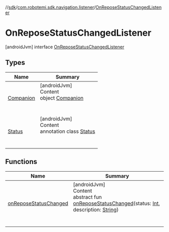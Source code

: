 //[sdk](../../../index.md)/[com.robotemi.sdk.navigation.listener](../index.md)/[OnReposeStatusChangedListener](index.md)



# OnReposeStatusChangedListener  
 [androidJvm] interface [OnReposeStatusChangedListener](index.md)   


## Types  
  
|  Name |  Summary | 
|---|---|
| <a name="com.robotemi.sdk.navigation.listener/OnReposeStatusChangedListener.Companion///PointingToDeclaration/"></a>[Companion](-companion/index.md)| <a name="com.robotemi.sdk.navigation.listener/OnReposeStatusChangedListener.Companion///PointingToDeclaration/"></a>[androidJvm]  <br>Content  <br>object [Companion](-companion/index.md)  <br><br><br>|
| <a name="com.robotemi.sdk.navigation.listener/OnReposeStatusChangedListener.Status///PointingToDeclaration/"></a>[Status](-status/index.md)| <a name="com.robotemi.sdk.navigation.listener/OnReposeStatusChangedListener.Status///PointingToDeclaration/"></a>[androidJvm]  <br>Content  <br>annotation class [Status](-status/index.md)  <br><br><br>|


## Functions  
  
|  Name |  Summary | 
|---|---|
| <a name="com.robotemi.sdk.navigation.listener/OnReposeStatusChangedListener/onReposeStatusChanged/#kotlin.Int#kotlin.String/PointingToDeclaration/"></a>[onReposeStatusChanged](on-repose-status-changed.md)| <a name="com.robotemi.sdk.navigation.listener/OnReposeStatusChangedListener/onReposeStatusChanged/#kotlin.Int#kotlin.String/PointingToDeclaration/"></a>[androidJvm]  <br>Content  <br>abstract fun [onReposeStatusChanged](on-repose-status-changed.md)(status: [Int](https://kotlinlang.org/api/latest/jvm/stdlib/kotlin/-int/index.html), description: [String](https://kotlinlang.org/api/latest/jvm/stdlib/kotlin/-string/index.html))  <br><br><br>|

